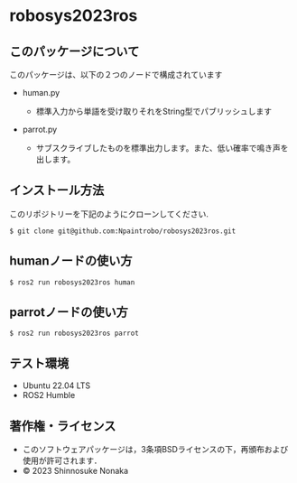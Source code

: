 # robosys2023ros

## このパッケージについて
このパッケージは、以下の２つのノードで構成されています
* human.py
	* 標準入力から単語を受け取りそれをString型でパブリッシュします

* parrot.py
	* サブスクライブしたものを標準出力します。また、低い確率で鳴き声を出します。


## インストール方法

このリポジトリーを下記のようにクローンしてください.
```
$ git clone git@github.com:Npaintrobo/robosys2023ros.git
```

## humanノードの使い方
```
$ ros2 run robosys2023ros human
```

## parrotノードの使い方
```
$ ros2 run robosys2023ros parrot
```

## テスト環境

* Ubuntu 22.04 LTS
* ROS2 Humble

## 著作権・ライセンス

* このソフトウェアパッケージは，3条項BSDライセンスの下，再頒布および使用が許可されます．
* © 2023 Shinnosuke Nonaka
